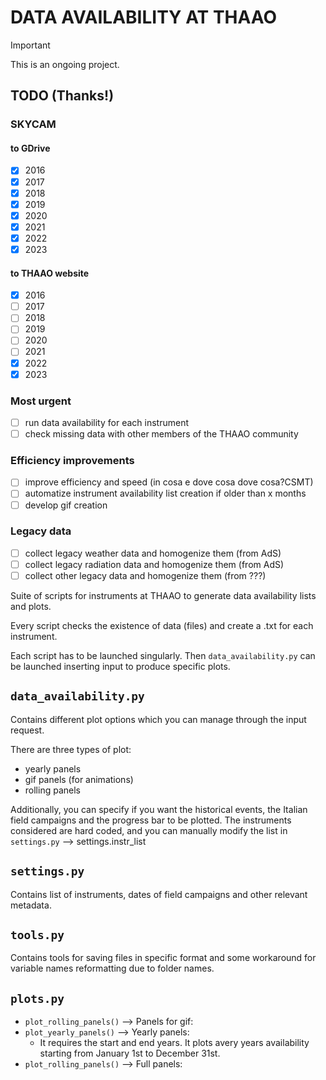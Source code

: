 # DATA AVAILABILITY AT THAAO

> [!IMPORTANT]  
> This is an ongoing project.

## TODO (Thanks!)

### SKYCAM

#### to GDrive

- [x] 2016
- [x] 2017
- [x] 2018
- [x] 2019
- [x] 2020
- [x] 2021
- [x] 2022
- [x] 2023

#### to THAAO website

- [x] 2016
- [ ] 2017
- [ ] 2018
- [ ] 2019
- [ ] 2020
- [ ] 2021
- [x] 2022
- [x] 2023

### Most urgent

- [ ] run data availability for each instrument
- [ ] check missing data with other members of the THAAO community

### Efficiency improvements

- [ ] improve efficiency and speed (in cosa e dove cosa dove cosa?CSMT)
- [ ] automatize instrument availability list creation if older than x months
- [ ] develop gif creation

### Legacy data

- [ ] collect legacy weather data and homogenize them (from AdS)
- [ ] collect legacy radiation data and homogenize them (from AdS)
- [ ] collect other legacy data and homogenize them (from ???)

Suite of scripts for instruments at THAAO to generate data availability lists and plots.

Every script checks the existence of data (files) and create a .txt for each instrument.

Each script has to be launched singularly. Then `data_availability.py` can be launched inserting input to produce
specific plots.

## `data_availability.py`

Contains different plot options which you can manage through the input request.

There are three types of plot:

- yearly panels
- gif panels (for animations)
- rolling panels

Additionally, you can specify if you want the historical events, the Italian field campaigns and the progress bar to be
plotted.
The instruments considered are hard coded, and you can manually modify the list in `settings.py` --> settings.instr_list

## `settings.py`

Contains list of instruments, dates of field campaigns and other relevant metadata.

## `tools.py`

Contains tools for saving files in specific format and some workaround for variable names reformatting due to folder
names.

## `plots.py`

- `plot_rolling_panels()` --> Panels for gif:
- `plot_yearly_panels()` --> Yearly panels:
    - It requires the start and end years. It plots avery years availability starting from January 1st to December 31st.
- `plot_rolling_panels()` --> Full panels: